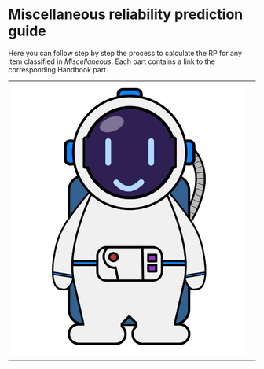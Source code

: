 # Miscellaneous reliability prediction guide

Here you can follow step by step the process to calculate the RP for any item classified in _Miscellaneous_. Each part contains a link to the corresponding Handbook part.


<div id="conversation">
    <table>
        <tr>
            <td id="astronautDiv">
                <div id="astronaut">
                    <img id="astroPicture" src="../../_static/images/new_astronaut.svg"/>
                </div>
            </td>
            <td id="messageDiv">
                <div id="messages" class="scroll">
                    <table class="track" id="messagesTrack"></table>
                </div>
            </td>
        </tr>
    </table>
</div>
